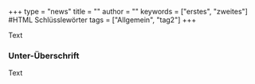 +++
type = "news"
title = ""
author = ""
keywords = ["erstes", "zweites"] #HTML Schlüsslewörter
tags = ["Allgemein", "tag2"]
+++


Text

### Unter-Überschrift

Text